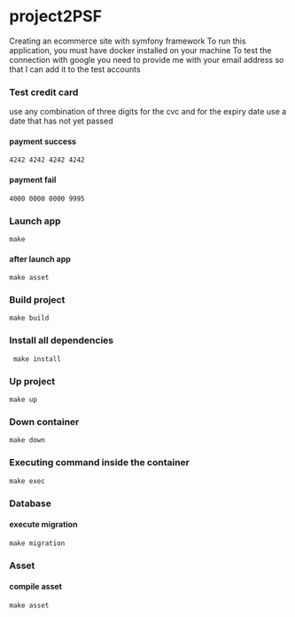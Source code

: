 # project2PSF

Creating an ecommerce site with symfony framework
To run this application, you must have docker installed on your machine
To test the connection with google you need to provide me with your email address so that I can add it to the test accounts

### Test credit card 
use any combination of three digits for the cvc and for the expiry date use a date that has not yet passed

#### payment success
```
4242 4242 4242 4242
```
#### payment fail
```
4000 0000 0000 9995
```

### Launch app

```
make
```

#### after launch app
```
make asset
```

### Build project

```
make build
```

### Install all dependencies

```
 make install
```

### Up project

```
make up
```

### Down container

```
make down
```

### Executing command inside the container

```
make exec
```

### Database

#### execute migration

```
make migration
```

### Asset

#### compile asset

```
make asset
```
